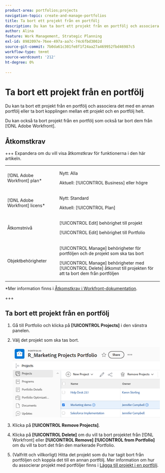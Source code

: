 ```yaml
---
product-area: portfolios;projects
navigation-topic: create-and-manage-portfolios
title: Ta bort ett projekt från en portfölj
description: Du kan ta bort ett projekt från en portfölj och associera det med en annan portfölj eller ta bort kopplingen mellan ett projekt och en portfölj helt.
author: Alina
feature: Work Management, Strategic Planning
exl-id: 8982097e-76ee-497a-aa7c-74c6fbd3002d
source-git-commit: 7b0da61c301fe8f1f24aa27a469952fbd46987c5
workflow-type: tm+mt
source-wordcount: '212'
ht-degree: 0%

---
```


# Ta bort ett projekt från en portfölj

<!--Audited: 7/2024-->

Du kan ta bort ett projekt från en portfölj och associera det med en annan portfölj eller ta bort kopplingen mellan ett projekt och en portfölj helt.

Du kan också ta bort projekt från en portfölj som också tar bort dem från [!DNL Adobe Workfront].

## Åtkomstkrav

+++ Expandera om du vill visa åtkomstkrav för funktionerna i den här artikeln.

<table style="table-layout:auto"> 
 <col> 
 <col> 
 <tbody> 
  <tr> 
   <td role="rowheader">[!DNL Adobe Workfront] plan*</td> 
   <td> <p>Nytt: Alla</p>
   <p>Aktuell: [!UICONTROL Business] eller högre</p> </td> 
  </tr> 
  <tr> 
   <td role="rowheader">[!DNL Adobe Workfront] licens*</td> 
   <td> <p>Nytt: Standard</p>
   <p>Aktuell: [!UICONTROL Plan] </p> </td> 
  </tr> 
  <tr> 
   <td role="rowheader">Åtkomstnivå</td> 
   <td> <p>[!UICONTROL Edit] behörighet till projekt</p> <p>[!UICONTROL Edit] behörighet till Portfolio</p>  </td> 
  </tr> 
  <tr> 
   <td role="rowheader">Objektbehörigheter</td> 
   <td> <p>[!UICONTROL Manage] behörigheter för portföljen och de projekt som ska tas bort</p>
   <p>[!UICONTROL Manage] behörigheter med [!UICONTROL Delete] åtkomst till projekten för att ta bort dem från portföljen</p> </td> 
  </tr> 
 </tbody> 
</table>

*Mer information finns i [Åtkomstkrav i Workfront-dokumentation](/help/quicksilver/administration-and-setup/add-users/access-levels-and-object-permissions/access-level-requirements-in-documentation.md).

+++

## Ta bort ett projekt från en portfölj

1. Gå till Portfolio och klicka på **[!UICONTROL Projects]** i den vänstra panelen.
1. Välj det projekt som ska tas bort. 

   ![](assets/nwe-remove-projects-button-inside-portfolio-350x141.png)

1. Klicka på **[!UICONTROL Remove Projects]**.
1. Klicka på **[!UICONTROL Delete]** om du vill ta bort projektet från [!DNL Workfront] eller **[!UICONTROL Remove]** **[!UICONTROL from Portfolio]** om du vill ta bort det från den markerade Portfolio.

1. (Valfritt och villkorligt) Hitta det projekt som du har tagit bort från portföljen och koppla det till en annan portfölj. Mer information om hur du associerar projekt med portföljer finns i [Lägga till projekt i en portfölj](../../../manage-work/portfolios/create-and-manage-portfolios/add-projects-to-portfolios.md).
